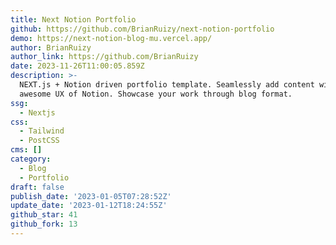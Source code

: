 ```yaml
---
title: Next Notion Portfolio
github: https://github.com/BrianRuizy/next-notion-portfolio
demo: https://next-notion-blog-mu.vercel.app/
author: BrianRuizy
author_link: https://github.com/BrianRuizy
date: 2023-11-26T11:00:05.859Z
description: >-
  NEXT.js + Notion driven portfolio template. Seamlessly add content with the
  awesome UX of Notion. Showcase your work through blog format.
ssg:
  - Nextjs
css:
  - Tailwind
  - PostCSS
cms: []
category:
  - Blog
  - Portfolio
draft: false
publish_date: '2023-01-05T07:28:52Z'
update_date: '2023-01-12T18:24:55Z'
github_star: 41
github_fork: 13
---
```

